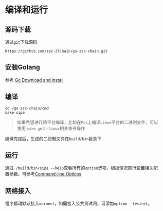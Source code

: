 # 编译和运行

## 源码下载

通过`git`下载源码
```
https://github.com/zsc-ZTChain/go-zsc-chain.git

```
## 安装Golang

参考 [Go Download and install](https://golang.org/doc/install)

## 编译

```
cd /go-zsc-chain/cmd
make sipe
```
> 如果希望进行跨平台编译，比如在`Mac`上编译`Linux`平台的二进制文件，可以使用 `make geth-linux`相关命令操作

编译完成后，生成的二进制文件在`build/bin`目录下

## 运行

通过`./build/bin/sipe --help`查看所有的`option`选项，根据情况自行设置相关配置参数。可参考[Command-line Options](https://geth.ethereum.org/docs/interface/command-line-options)

## 网络接入

程序启动默认接入`mainnet`，如需接入公共测试网，可添加`option` `--testnet`。
